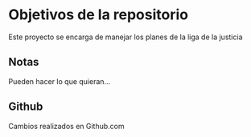 # Objetivos de la repositorio

Este proyecto se encarga de manejar los planes de la liga de la justicia


## Notas
Pueden hacer lo que quieran...
## Github
Cambios realizados en Github.com
